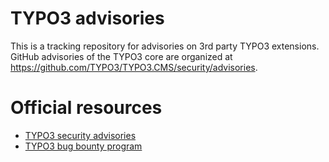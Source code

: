 # TYPO3 advisories

This is a tracking repository for advisories on 3rd party TYPO3 extensions. \
GitHub advisories of the TYPO3 core are organized at https://github.com/TYPO3/TYPO3.CMS/security/advisories.

# Official resources

* [TYPO3 security advisories](https://typo3.org/help/security-advisories)
* [TYPO3 bug bounty program](https://typo3.org/community/teams/security/bug-bounty-program)
